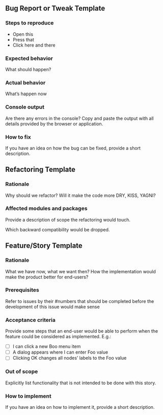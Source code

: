 <!-- Choose one of the templates below -->

## Bug Report or Tweak Template <!-- Delete the header -->

### Steps to reproduce

- Open this
- Press that
- Click here and there

### Expected behavior

What should happen?

### Actual behavior

What’s happen now

### Console output

Are there any errors in the console? Copy and paste the output
with all details provided by the browser or application.

### How to fix

If you have an idea on how the bug can be fixed, provide a short
description.



## Refactoring Template <!-- Delete the header -->

### Rationale

Why should we refactor? Will it make the code more DRY, KISS, YAGNI?

### Affected modules and packages

Provide a description of scope the refactoring would touch.

Which backward compatibility would be dropped.



## Feature/Story Template <!-- Delete the header -->

### Rationale

What we have now, what we want then? How the implementation would
make the product better for end-users?

### Prerequisites

Refer to issues by their #numbers that should be completed before
the development of this issue would make sense

### Acceptance criteria

Provide some steps that an end-user would be able to perform when
the feature could be considered as implemented. E.g.:

- [ ] I can click a new Boo menu item
- [ ] A dialog appears where I can enter Foo value
- [ ] Clicking OK changes all nodes’ labels to the Foo value

### Out of scope

Explicitly list functionality that is not intended to be done with this story.

### How to implement

If you have an idea on how to implement it, provide a short
description.
